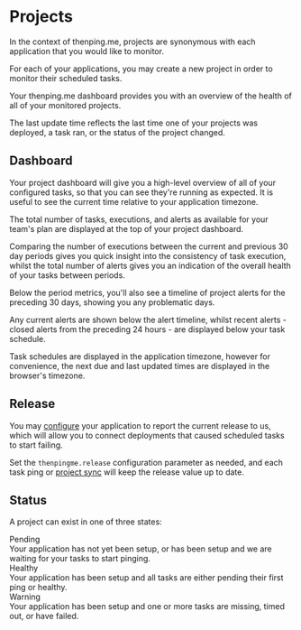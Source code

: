 # Projects

In the context of thenping.me, projects are synonymous with each application that you would like to monitor.

For each of your applications, you may create a new project in order to monitor their scheduled tasks.

Your thenping.me dashboard provides you with an overview of the health of all of your monitored projects.

The last update time reflects the last time one of your projects was deployed, a task ran, or the status of the project changed.

## Dashboard

Your project dashboard will give you a high-level overview of all of your configured tasks, so that you can see they're running as expected. It is useful to see the current time relative to your application timezone.

The total number of tasks, executions, and alerts as available for your team's plan are displayed at the top of your project dashboard.

Comparing the number of executions between the current and previous 30 day periods gives you quick insight into the consistency of task execution, whilst the total number of alerts gives you an indication of the overall health of your tasks between periods.

Below the period metrics, you'll also see a timeline of project alerts for the preceding 30 days, showing you any problematic days.

Any current alerts are shown below the alert timeline, whilst recent alerts - closed alerts from the preceding 24 hours - are displayed below your task schedule.

Task schedules are displayed in the application timezone, however for convenience, the next due and last updated times are displayed in the browser's timezone.

## Release

You may [configure](/docs/configuration) your application to report the current release to us, which will allow you to connect deployments that caused scheduled tasks to start failing.

Set the `thenpingme.release` configuration parameter as needed, and each task ping or [project sync](/docs/artisan-commands#thenpingmesync) will keep the release value up to date.

## Status

A project can exist in one of three states:

<div class="flex flex-wrap space-y-2 md:space-y-3">
    <div class="flex w-full">
        <div class="w-1/6">
            <span class="inline-flex px-2 text-xs font-semibold text-gray-800 bg-gray-100 rounded-full leading-5">Pending</span>
        </div>
        <div class="w-5/6">
            Your application has not yet been setup, or has been setup and we are waiting for your tasks to start pinging.
        </div>
    </div>
    <div class="flex w-full pt-2 border-t border-gray-300 md:pt-3">
        <div class="w-1/6">
            <span class="inline-flex px-2 text-xs font-semibold text-green-800 bg-green-100 rounded-full leading-5">Healthy</span>
        </div>
        <div class="w-5/6">
            Your application has been setup and all tasks are either pending their first ping or healthy.
        </div>
    </div>
    <div class="flex w-full pt-2 border-t border-gray-300 md:pt-3">
        <div class="w-1/6">
            <span class="inline-flex px-2 text-xs font-semibold text-orange-800 bg-orange-100 rounded-full leading-5">Warning</span>
        </div>
        <div class="w-5/6">
            Your application has been setup and one or more tasks are missing, timed out, or have failed.
        </div>
    </div>
</div>
